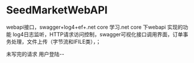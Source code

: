 # SeedMarketWebAPI
webapi接口，swagger+log4+ef+.net core
学习.net core 下webapi
实现的功能 log4日志监听，HTTP请求访问控制，swagger可视化接口调用界面，订单事务处理，文件上传（字节流和IFILE类），；

未写完的请求 用户登陆--

